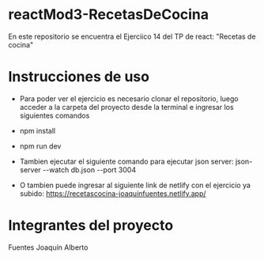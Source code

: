 # reactMod3-RecetasDeCocina
En este repositorio se encuentra el Ejerciico 14 del TP de react: "Recetas de cocina"

# Instrucciones de uso
- Para poder ver el ejercicio es necesario clonar el repositorio, luego acceder a la carpeta del proyecto desde la terminal e ingresar los siguientes comandos
- npm install
- npm run dev
- Tambien ejecutar el siguiente comando para ejecutar json server: json-server --watch db.json --port 3004

- O tambien puede ingresar al siguiente link de netlify con el ejercicio ya subido: https://recetascocina-joaquinfuentes.netlify.app/

# Integrantes del proyecto
Fuentes Joaquín Alberto
